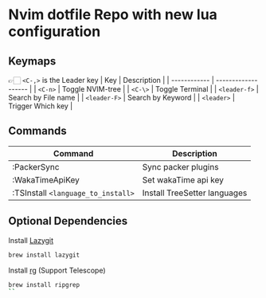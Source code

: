 # Nvim dotfile Repo with new lua configuration

## Keymaps

👉🏻 `<C-,>` is the Leader key
| Key          | Description         |
| ------------ | ------------------- |
| `<C-n>`      | Toggle NVIM-tree    |
| `<C-\>`      | Toggle Terminal     |
| `<leader-f>` | Search by File name |
| `<leader-F>` | Search by Keyword   |
| `<leader>`   | Trigger Which key   |

## Commands

| Command                            | Description                  |
| ---------------------------------- | ---------------------------- |
| :PackerSync                        | Sync packer plugins          |
| :WakaTimeApiKey                    | Set wakaTime api key         |
| :TSInstall `<language_to_install>` | Install TreeSetter languages |

## Optional Dependencies

Install [Lazygit](https://github.com/jesseduffield/lazygit)

```sh
brew install lazygit
```

Install [rg](https://github.com/BurntSushi/ripgrep) (Support Telescope)

```sh
brew install ripgrep
``
